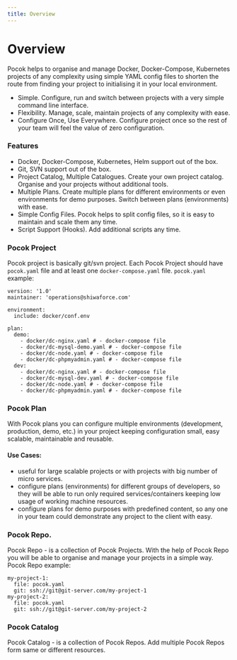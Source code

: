 ```yaml
---
title: Overview
---
```


# Overview
Pocok helps to organise and manage Docker, Docker-Compose, Kubernetes projects of any complexity using simple YAML config files to shorten the route from finding your project to initialising it in your local environment.

- Simple. Configure, run and switch between projects with a very simple command line interface.
- Flexibility. Manage, scale, maintain projects of any complexity with ease.
- Configure Once, Use Everywhere. Configure project once so the rest of your team will feel the value of zero configuration.

### Features
- Docker, Docker-Compose, Kubernetes, Helm support out of the box.
- Git, SVN support out of the box.
- Project Catalog, Multiple Catalogues. Create your own project catalog. Organise and your projects without additional tools.
- Multiple Plans. Create multiple plans for different environments or even environments for demo purposes. Switch between plans (environments) with ease.
- Simple Config Files. Pocok helps to split config files, so it is easy to maintain and scale them any time.
- Script Support (Hooks). Add additional scripts any time.   


### Pocok Project
Pocok project is basically git/svn project. Each Pocok Project should have `pocok.yaml` file and at least one `docker-compose.yaml` file.
`pocok.yaml` example:
```
version: '1.0'
maintainer: 'operations@shiwaforce.com'

environment:
  include: docker/conf.env

plan:
  demo:
    - docker/dc-nginx.yaml # - docker-compose file 
    - docker/dc-mysql-demo.yaml # - docker-compose file
    - docker/dc-node.yaml # - docker-compose file
    - docker/dc-phpmyadmin.yaml # - docker-compose file
  dev:
    - docker/dc-nginx.yaml # - docker-compose file
    - docker/dc-mysql-dev.yaml # - docker-compose file
    - docker/dc-node.yaml # - docker-compose file
    - docker/dc-phpmyadmin.yaml # - docker-compose file
```

### Pocok Plan
With Pocok plans you can configure multiple environments (development, production, demo, etc.) in your project
keeping configuration small, easy scalable, maintainable and reusable. 
  
#### Use Cases:
- useful for large scalable projects or with projects with big number of micro services.
- configure plans (environments) for different groups of developers, so they will be able to run only required services/containers keeping low usage of working machine resources.
- configure plans for demo purposes with predefined content, so any one in your team could demonstrate any project to the client with easy.


### Pocok Repo.
Pocok Repo - is a collection of Pocok Projects. 
With the help of Pocok Repo you will be able to organise and manage your projects in a simple way.
Pocok Repo example:
```
my-project-1:
  file: pocok.yaml
  git: ssh://git@git-server.com/my-project-1
my-project-2:
  file: pocok.yaml
  git: ssh://git@git-server.com/my-project-2
```


### Pocok Catalog
Pocok Catalog - is a collection of Pocok Repos. Add multiple Pocok Repos form same or different resources.
